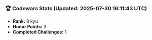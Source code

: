 ### 🏆 Codewars Stats (Updated: 2025-07-30 16:11:43 UTC)

- **Rank:** 8 kyu
- **Honor Points:** 3
- **Completed Challenges:** 1
